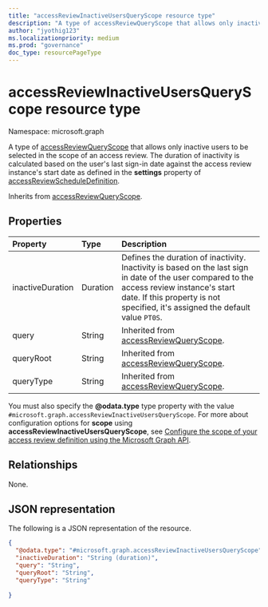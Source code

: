```yaml
---
title: "accessReviewInactiveUsersQueryScope resource type"
description: "A type of accessReviewQueryScope that allows only inactive users to be selected in the scope of an access review."
author: "jyothig123"
ms.localizationpriority: medium
ms.prod: "governance"
doc_type: resourcePageType
---
```


# accessReviewInactiveUsersQueryScope resource type

Namespace: microsoft.graph

A type of [accessReviewQueryScope](../resources/accessreviewqueryscope.md) that allows only inactive users to be selected in the scope of an access review. The duration of inactivity is calculated based on the user's last sign-in date against the access review instance's start date as defined in the **settings** property of [accessReviewScheduleDefinition](../resources/accessreviewscheduledefinition.md).

Inherits from [accessReviewQueryScope](../resources/accessreviewqueryscope.md).

## Properties
|Property|Type|Description|
|:---|:---|:---|
|inactiveDuration|Duration|Defines the duration of inactivity. Inactivity is based on the last sign in date of the user compared to the access review instance's start date. If this property is not specified, it's assigned the default value `PT0S`.|
|query|String|Inherited from [accessReviewQueryScope](../resources/accessreviewqueryscope.md).|
|queryRoot|String|Inherited from [accessReviewQueryScope](../resources/accessreviewqueryscope.md).|
|queryType|String|Inherited from [accessReviewQueryScope](../resources/accessreviewqueryscope.md).|

You must also specify the **@odata.type** type property with the value `#microsoft.graph.accessReviewInactiveUsersQueryScope`. For more about configuration options for **scope** using **accessReviewInactiveUsersQueryScope**, see [Configure the scope of your access review definition using the Microsoft Graph API](/graph/accessreviews-scope-concept).

## Relationships
None.

## JSON representation
The following is a JSON representation of the resource.
<!-- {
  "blockType": "resource",
  "@odata.type": "microsoft.graph.accessReviewInactiveUsersQueryScope"
}
-->
``` json
{
  "@odata.type": "#microsoft.graph.accessReviewInactiveUsersQueryScope",
  "inactiveDuration": "String (duration)",
  "query": "String",
  "queryRoot": "String",
  "queryType": "String"
  
}
```
